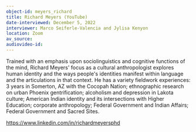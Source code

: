 ```yaml
---
object-id: meyers_richard
title: Richard Meyers (YouTube)
date-interviewed: December 5, 2022
interviewer: Marco Seiferle-Valencia and Jylisa Kenyon
location: Zoom
av_source: 
audiovideo-id:
---
```


Trained with an emphasis upon sociolinguistics and cognitive functions of the mind, Richard Meyers' focus as a cultural anthropologist explores human identity and the ways people's identities manifest within language and the articulations in that context. He has a variety fieldwork experiences: 3 years in Somerton, AZ with the Cocopah Nation; ethnographic research on urban Phoenix gentrification; alcoholism and depression in Lakota culture; American Indian identity and its intersections with Higher Education; corporate anthropology; Federal Government and Indian Affairs; Federal Government and Sacred Sites.

https://www.linkedin.com/in/richardmeyersphd
